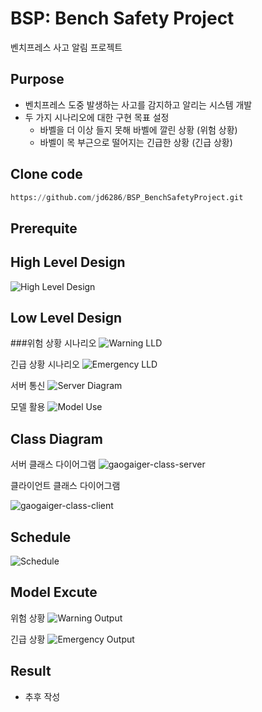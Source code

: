 # BSP: Bench Safety Project

벤치프레스 사고 알림 프로젝트

## Purpose

- 벤치프레스 도중 발생하는 사고를 감지하고 알리는 시스템 개발
- 두 가지 시나리오에 대한 구현 목표 설정
    - 바벨을 더 이상 들지 못해 바벨에 깔린 상황 (위험 상황)
    - 바벨이 목 부근으로 떨어지는 긴급한 상황 (긴급 상황)

## Clone code

```python
https://github.com/jd6286/BSP_BenchSafetyProject.git
```

## Prerequite

## High Level Design

![High Level Design](https://github.com/jd6286/BSP_BenchSafetyProject/assets/93331084/f79c1b35-90e7-4949-9c33-03330ab1d604)

## Low Level Design

###위험 상황 시나리오
![Warning LLD](https://github.com/jd6286/BSP_BenchSafetyProject/assets/93331084/546dc101-7e93-4bc3-a1dd-d6694bf32a20)

긴급 상황 시나리오
![Emergency LLD](https://github.com/jd6286/BSP_BenchSafetyProject/assets/93331084/9260f2d3-2fbb-4f2e-8787-dfe59cd644c9)

서버 통신
![Server Diagram](https://github.com/jd6286/BSP_BenchSafetyProject/assets/93331084/44d5f35e-9066-4633-8e0a-72282ba28f95)

모델 활용
![Model Use](https://github.com/jd6286/BSP_BenchSafetyProject/assets/93331084/2418f149-efac-4594-bdb1-530e534d84ce)

## Class Diagram

서버 클래스 다이어그램
![gaogaiger-class-server](https://github.com/jd6286/BSP_BenchSafetyProject/assets/93331084/19f9e6f3-2faa-465f-a214-4dddeffac271)

클라이언트 클래스 다이어그램

![gaogaiger-class-client](https://github.com/jd6286/BSP_BenchSafetyProject/assets/93331084/ff78931c-239e-4efe-9967-d92ecc126221)

## Schedule
![Schedule](https://github.com/jd6286/BSP_BenchSafetyProject/assets/93331084/fa6e5cf9-5633-4e28-b9d5-9e3a1a007756)

## Model Excute

위험 상황
![Warning Output](https://github.com/jd6286/BSP_BenchSafetyProject/assets/93331084/97760a27-4b69-4107-97ad-025175ac3f9c)

긴급 상황
![Emergency Output](https://github.com/jd6286/BSP_BenchSafetyProject/assets/93331084/ab06ec18-90eb-4520-b956-135ee58b5af4)

## Result

- 추후 작성
